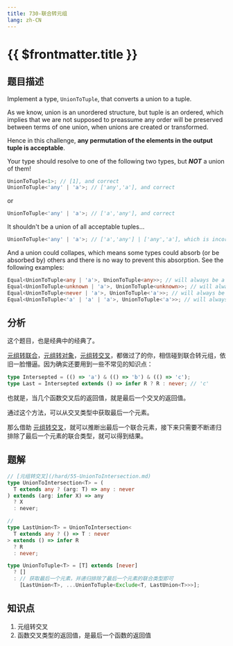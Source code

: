```yaml
---
title: 730-联合转元组
lang: zh-CN
---
```


# {{ $frontmatter.title }}

## 题目描述

Implement a type, `UnionToTuple`, that converts a union to a tuple.

As we know, union is an unordered structure, but tuple is an ordered, which implies that we are not supposed to preassume any order will be preserved between terms of one union, when unions are created or transformed.

Hence in this challenge, **any permutation of the elements in the output tuple is acceptable**.

Your type should resolve to one of the following two types, but **_NOT_** a union of them!

```ts
UnionToTuple<1>; // [1], and correct
UnionToTuple<'any' | 'a'>; // ['any','a'], and correct
```

or

```ts
UnionToTuple<'any' | 'a'>; // ['a','any'], and correct
```

It shouldn't be a union of all acceptable tuples...

```ts
UnionToTuple<'any' | 'a'>; // ['a','any'] | ['any','a'], which is incorrect
```

And a union could collapes, which means some types could absorb (or be absorbed by) others and there is no way to prevent this absorption. See the following examples:

```ts
Equal<UnionToTuple<any | 'a'>, UnionToTuple<any>>; // will always be a true
Equal<UnionToTuple<unknown | 'a'>, UnionToTuple<unknown>>; // will always be a true
Equal<UnionToTuple<never | 'a'>, UnionToTuple<'a'>>; // will always be a true
Equal<UnionToTuple<'a' | 'a' | 'a'>, UnionToTuple<'a'>>; // will always be a true
```

## 分析

这个题目，也是经典中的经典了。

[元组转联合](/medium/10-元组转联合.md)，[元组转对象](/medium/11-元组转换为对象.md)，[元组转交叉](/hard/55-UnionToIntersection.md)，都做过了的你，相信碰到联合转元组，依旧一脸懵逼。因为确实还要用到一些不常见的知识点：

```ts
type Intersepted = (() => 'a') & (() => 'b') & (() => 'c');
type Last = Intersepted extends () => infer R ? R : never; // 'c'
```

也就是，当几个函数交叉后的返回值，就是最后一个交叉的返回值。

通过这个方法，可以从交叉类型中获取最后一个元素。

那么借助 [元组转交叉](/hard/55-UnionToIntersection.md)，就可以推断出最后一个联合元素，接下来只需要不断递归排除了最后一个元素的联合类型，就可以得到结果。

## 题解

```ts
// [元组转交叉](/hard/55-UnionToIntersection.md)
type UnionToIntersection<T> = (
  T extends any ? (arg: T) => any : never
) extends (arg: infer X) => any
  ? X
  : never;

//
type LastUnion<T> = UnionToIntersection<
  T extends any ? () => T : never
> extends () => infer R
  ? R
  : never;

type UnionToTuple<T> = [T] extends [never]
  ? []
  : // 获取最后一个元素，并递归排除了最后一个元素的联合类型即可
    [LastUnion<T>, ...UnionToTuple<Exclude<T, LastUnion<T>>>];
```

## 知识点

1. 元组转交叉
2. 函数交叉类型的返回值，是最后一个函数的返回值
